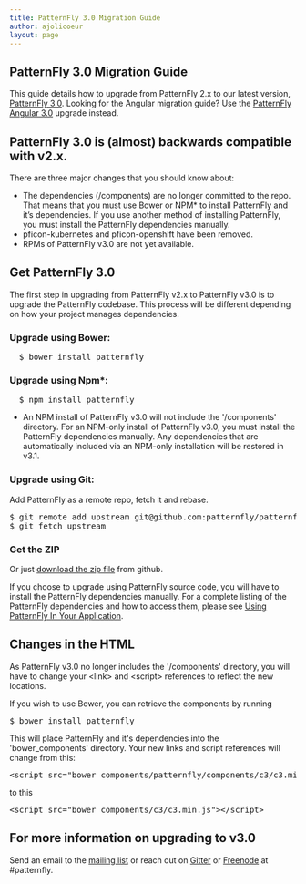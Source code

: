 ```yaml
---
title: PatternFly 3.0 Migration Guide
author: ajolicoeur
layout: page
---
```

## PatternFly 3.0 Migration Guide

This guide details how to upgrade from PatternFly 2.x to our latest version, [PatternFly 3.0][1]. Looking for the Angular migration guide? Use the [PatternFly Angular 3.0][8] upgrade instead.

## PatternFly 3.0 is (almost) backwards compatible with v2.x.

There are three major changes that you should know about:

  * The dependencies (/components) are no longer committed to the repo. That means that you must use Bower or NPM* to install PatternFly and it’s dependencies.  If you use another method of installing PatternFly, you must install the PatternFly dependencies manually.
  * pficon-kubernetes and pficon-openshift have been removed.
  * RPMs of PatternFly v3.0 are not yet available.

## Get PatternFly 3.0

The first step in upgrading from PatternFly v2.x to PatternFly v3.0 is to upgrade the PatternFly codebase. This process will be different depending on how your project manages dependencies.

### Upgrade using Bower:

<pre class="prettyprint">
  $ bower install patternfly
</pre>

### Upgrade using Npm*:

<pre class="prettyprint">
  $ npm install patternfly
</pre>

* An NPM install of PatternFly v3.0 will not include the '/components' directory. For an NPM-only install of PatternFly v3.0, you must install the PatternFly dependencies manually. Any dependencies that are automatically included via an NPM-only installation will be restored in v3.1.

### Upgrade using Git:

Add PatternFly as a remote repo, fetch it and rebase.

<pre class="prettyprint">
$ git remote add upstream git@github.com:patternfly/patternfly.git
$ git fetch upstream
</pre>

### Get the ZIP

Or just [download the zip file][3] from github.

If you choose to upgrade using PatternFly source code, you will have to install the PatternFly dependencies manually. For a complete listing of the PatternFly dependencies and how to access them, please see [Using PatternFly In Your Application][4].

## Changes in the HTML

As PatternFly v3.0 no longer includes the '/components' directory, you will have to change your &lt;link&gt; and &lt;script&gt; references to reflect the new locations.

If you wish to use Bower, you can retrieve the components by running

<pre class="prettyprint">
$ bower install patternfly
</pre>

This will place PatternFly and it's dependencies into the 'bower_components' directory. Your new links and script references will change from this:
<pre class="prettyprint">
&lt;script src="bower_components/patternfly/components/c3/c3.min.js"&gt;&lt;/script&gt;
</pre>

to this
<pre class="patternfly">
&lt;script src="bower_components/c3/c3.min.js"&gt;&lt;/script&gt;
</pre>

## For more information on upgrading to v3.0

Send an email to the [mailing list][5] or reach out on [Gitter][6] or [Freenode][7] at #patternfly.

 [1]: https://github.com/patternfly/patternfly/releases
 [2]: https://support.microsoft.com/en-us/kb/262161
 [3]: https://github.com/patternfly/patternfly/archive/master.zip
 [4]: https://github.com/patternfly/patternfly/blob/master/QUICKSTART.md#using-patternfly-in-your-application
 [5]: mailto:patternfly@redhat.com
 [6]: https://gitter.im/patternfly/patternfly?utm_source=share-link&utm_medium=link&utm_campaign=share-link
 [7]: https://webchat.freenode.net/
 [8]: {{site.baseurl}}/get-started/patternfly-migration-guides/angular-patternfly-migration-guide-3.0.html
